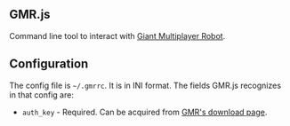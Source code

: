 ## GMR.js

Command line tool to interact with [Giant Multiplayer Robot](http://multiplayerrobot.com/).

## Configuration

The config file is `~/.gmrrc`. It is in INI format. The fields GMR.js recognizes
in that config are:

* `auth_key` - Required. Can be acquired from [GMR's download page][gmr-download].

[gmr-download]: http://multiplayerrobot.com/Download]

